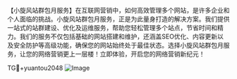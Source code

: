 【小旋风站群包月服务】在互联网营销中，如何高效管理多个网站，是许多企业和个人面临的挑战。小旋风站群包月服务，正是为此量身打造的解决方案。我们提供一站式的站群建设、优化及运维服务，帮助您轻松管理多个站点，节省时间和精力。我们的服务不仅包括基础的网站搭建和维护，还涵盖SEO优化、内容更新以及安全防护等高级功能，确保您的网站始终处于最佳状态。选择小旋风站群包月服务，让您的网络营销更上一层楼！立即体验，开启您的网络营销新纪元！

TG💪+yuantou2048
![Image](https://github.com/user-attachments/assets/42a5a4a5-fea9-4a1d-8aa0-73e57e430cca)